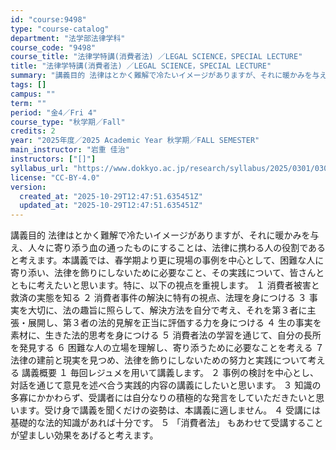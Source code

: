 ```yaml
---
id: "course:9498"
type: "course-catalog"
department: "法学部法律学科"
course_code: "9498"
course_title: "法律学特講(消費者法) ／LEGAL SCIENCE，SPECIAL LECTURE"
title: "法律学特講(消費者法) ／LEGAL SCIENCE，SPECIAL LECTURE"
summary: "講義目的 法律はとかく難解で冷たいイメージがありますが、それに暖かみを与え、人々に寄り添う血の通ったものにすることは、法律に携わる人の役割であると考えます。本講義では、春学期より更に現場の事例を中心として、困難な人に寄り添い、法律を飾りにし…"
tags: []
campus: ""
term: ""
period: "金4／Fri 4"
course_type: "秋学期／Fall"
credits: 2
year: "2025年度／2025 Academic Year 秋学期／FALL SEMESTER"
main_instructor: "岩重 佳治"
instructors: ["[]"]
syllabus_url: "https://www.dokkyo.ac.jp/research/syllabus/2025/0301/0301_09498_ja_JP.html"
license: "CC-BY-4.0"
version:
  created_at: "2025-10-29T12:47:51.635451Z"
  updated_at: "2025-10-29T12:47:51.635451Z"
---
```

講義目的 法律はとかく難解で冷たいイメージがありますが、それに暖かみを与え、人々に寄り添う血の通ったものにすることは、法律に携わる人の役割であると考えます。本講義では、春学期より更に現場の事例を中心として、困難な人に寄り添い、法律を飾りにしないために必要なこと、その実践について、皆さんとともに考えたいと思います。特に、以下の視点を重視します。 １ 消費者被害と救済の実態を知る ２ 消費者事件の解決に特有の視点、法理を身につける ３ 事実を大切に、法の趣旨に照らして、解決方法を自分で考え、それを第３者に主張・展開し、第３者の法的見解を正当に評価する力を身につける ４ 生の事実を素材に、生きた法的思考を身につける ５ 消費者法の学習を通じて、自分の長所を発見する ６ 困難な人の立場を理解し、寄り添うために必要なことを考える ７ 法律の建前と現実を見つめ、法律を飾りにしないための努力と実践について考える 講義概要 １ 毎回レジュメを用いて講義します。 ２ 事例の検討を中心とし、対話を通じて意見を述べ合う実践的内容の講義にしたいと思います。 ３ 知識の多寡にかかわらず、受講者には自分なりの積極的な発言をしていただきたいと思います。受け身で講義を聞くだけの姿勢は、本講義に適しません。 ４ 受講には基礎的な法的知識があれば十分です。 ５ 「消費者法」 もあわせて受講することが望ましい効果をあげると考えます。
